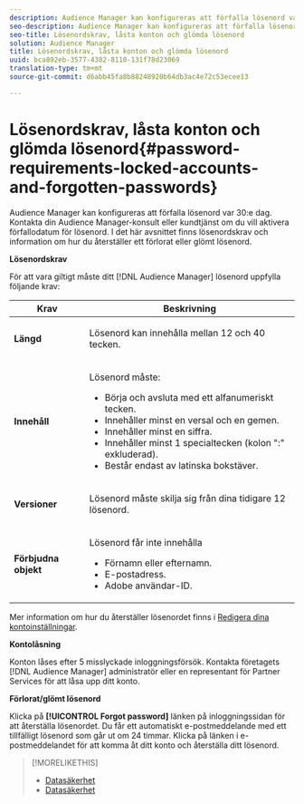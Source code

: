 ```yaml
---
description: Audience Manager kan konfigureras att förfalla lösenord var 30:e dag. Kontakta din Audience Manager-konsult eller kundtjänst om du vill aktivera förfallodatum för lösenord. I det här avsnittet finns lösenordskrav och information om hur du återställer ett förlorat eller glömt lösenord.
seo-description: Audience Manager kan konfigureras att förfalla lösenord var 30:e dag. Kontakta din Audience Manager-konsult eller kundtjänst om du vill aktivera förfallodatum för lösenord. I det här avsnittet finns lösenordskrav och information om hur du återställer ett förlorat eller glömt lösenord.
seo-title: Lösenordskrav, låsta konton och glömda lösenord
solution: Audience Manager
title: Lösenordskrav, låsta konton och glömda lösenord
uuid: bca892eb-3577-4382-8110-131f78d23069
translation-type: tm+mt
source-git-commit: d6abb45fa8b88248920b64db3ac4e72c53ecee13

---
```



# Lösenordskrav, låsta konton och glömda lösenord{#password-requirements-locked-accounts-and-forgotten-passwords}

Audience Manager kan konfigureras att förfalla lösenord var 30:e dag. Kontakta din Audience Manager-konsult eller kundtjänst om du vill aktivera förfallodatum för lösenord. I det här avsnittet finns lösenordskrav och information om hur du återställer ett förlorat eller glömt lösenord.

<!-- 

c_password_requirements.xml

 -->

**Lösenordskrav**

För att vara giltigt måste ditt [!DNL Audience Manager] lösenord uppfylla följande krav:

<table id="table_9B79E9F634664F6B995649E3158CCF20"> 
 <thead> 
  <tr> 
   <th colname="col1" class="entry"> Krav </th> 
   <th colname="col2" class="entry"> Beskrivning </th> 
  </tr> 
 </thead>
 <tbody> 
  <tr> 
   <td colname="col1"> <p> <b>Längd</b> </p> </td> 
   <td colname="col2"> <p>Lösenord kan innehålla mellan 12 och 40 tecken. </p> </td> 
  </tr> 
  <tr> 
   <td colname="col1"> <p> <b>Innehåll</b> </p> </td> 
   <td colname="col2"> <p>Lösenord måste: </p> <p> 
     <ul id="ul_70F64B9DE90E463098DFA8AB8349CF0B"> 
      <li id="li_2FBA66E47F4A4E1BB01DE3722821E100">Börja och avsluta med ett alfanumeriskt tecken. </li> 
      <li id="li_1390D4C9A48944B68B891EE6CB734BBC">Innehåller minst en versal och en gemen. </li> 
      <li id="li_B75B64A005804262BAAF0F1901D63358">Innehåller minst en siffra. </li> 
      <li id="li_28452022AF4743B8B159187BBD10890A">Innehåller minst 1 specialtecken (kolon ":" exkluderad). </li> 
      <li id="li_C02B931ABAB84FFE9B87AEBAEDF34EF3">Består endast av latinska bokstäver. </li> 
     </ul> </p> </td> 
  </tr> 
  <tr> 
   <td colname="col1"> <p> <b>Versioner</b> </p> </td> 
   <td colname="col2"> <p> Lösenord måste skilja sig från dina tidigare 12 lösenord. </p> </td> 
  </tr> 
  <tr> 
   <td colname="col1"> <p> <b>Förbjudna objekt</b> </p> </td> 
   <td colname="col2"> <p> Lösenord får inte innehålla </p> <p> 
     <ul id="ul_08DE186AF56E401B933256E69279847A"> 
      <li id="li_CC854F7F86484774A76CCF927E1400B4">Förnamn eller efternamn. </li> 
      <li id="li_74ACCF3DE717473B8AB9B1720DD891E7">E-postadress. </li> 
      <li id="li_09C1F699BF6843ACAB4E68D2F57461AB"><span class="keyword"> Adobe</span> användar-ID. </li> 
     </ul> </p> </td> 
  </tr> 
 </tbody> 
</table>

Mer information om hur du återställer lösenordet finns i [Redigera dina kontoinställningar](../features/administration/edit-account-settings.md).

**Kontolåsning**

Konton låses efter 5 misslyckade inloggningsförsök. Kontakta företagets [!DNL Audience Manager] administratör eller en representant för Partner Services för att låsa upp ditt konto.

**Förlorat/glömt lösenord**

Klicka på **[!UICONTROL Forgot password]** länken på inloggningssidan för att återställa lösenordet. Du får ett automatiskt e-postmeddelande med ett tillfälligt lösenord som går ut om 24 timmar. Klicka på länken i e-postmeddelandet för att komma åt ditt konto och återställa ditt lösenord.

>[!MORELIKETHIS]
>
>* [Datasäkerhet](../overview/data-security-and-privacy/data-security.md)
>* [Datasäkerhet](../overview/data-security-and-privacy/data-privacy.md)

